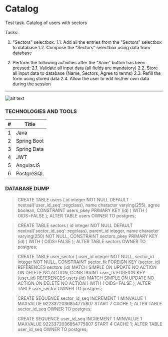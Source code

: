 # Catalog
Test task. Catalog of users with sectors

Tasks:
 
1. "Sectors" selectbox:
1.1. Add all the entries from the "Sectors" selectbox to database
1.2. Compose the "Sectors" selectbox using data from database
 
2. Perform the following activities after the "Save" button has been pressed: 
2.1. Validate all input data (all fields are mandatory)
2.2. Store all input data to database (Name, Sectors, Agree to terms)
2.3. Refill the form using stored data 
2.4. Allow the user to edit his/her own data during the session

---

![alt text](https://monosnap.com/image/AP1UMd4gAXwq5cg6Pzac35CuFxcBHq.png)

### TECHNOLOGIES AND TOOLS

| # | Title |
|---| ----- |
|1| Java |
|2| Spring Boot |
|3| Spring Data |
|4| JWT |
|5| AngularJS |
|6| PostgreSQL |


### DATABASE DUMP


>CREATE TABLE users
(
  id integer NOT NULL DEFAULT nextval('user_id_seq'::regclass),
  name character varying(255),
  agree boolean,
  CONSTRAINT users_pkey PRIMARY KEY (id)
)
WITH (
  OIDS=FALSE
);
ALTER TABLE users
  OWNER TO postgres;
  
>CREATE TABLE sectors
(
  id integer NOT NULL DEFAULT nextval('sector_id_seq'::regclass),
  parent_id integer,
  name character varying(250) NOT NULL,
  CONSTRAINT sectors_pkey PRIMARY KEY (id)
)
WITH (
  OIDS=FALSE
);
ALTER TABLE sectors
  OWNER TO postgres;

>CREATE TABLE user_sector
(
  user_id integer NOT NULL,
  sector_id integer NOT NULL,
  CONSTRAINT sector_fk FOREIGN KEY (sector_id)
      REFERENCES sectors (id) MATCH SIMPLE
      ON UPDATE NO ACTION ON DELETE NO ACTION,
  CONSTRAINT user_fk FOREIGN KEY (user_id)
      REFERENCES users (id) MATCH SIMPLE
      ON UPDATE NO ACTION ON DELETE NO ACTION
)
WITH (
  OIDS=FALSE
);
ALTER TABLE user_sector
  OWNER TO postgres;

>CREATE SEQUENCE sector_id_seq
  INCREMENT 1
  MINVALUE 1
  MAXVALUE 9223372036854775807
  START 7
  CACHE 1;
ALTER TABLE sector_id_seq
  OWNER TO postgres;

>CREATE SEQUENCE user_id_seq
  INCREMENT 1
  MINVALUE 1
  MAXVALUE 9223372036854775807
  START 4
  CACHE 1;
ALTER TABLE user_id_seq
  OWNER TO postgres;
